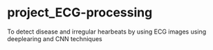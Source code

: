# project_ECG-processing
To detect disease and irregular hearbeats by using ECG images using deeplearing and CNN techniques
